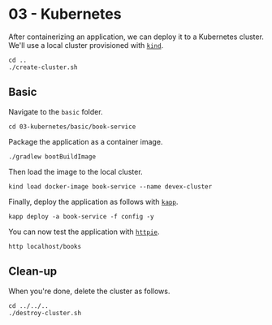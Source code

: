 # 03 - Kubernetes

After containerizing an application, we can deploy it to a Kubernetes cluster. We'll use a local cluster provisioned with [`kind`](https://kind.sigs.k8s.io).

```shell
cd ..
./create-cluster.sh
```

## Basic

Navigate to the `basic` folder.

```shell
cd 03-kubernetes/basic/book-service
```

Package the application as a container image.

```shell
./gradlew bootBuildImage
```

Then load the image to the local cluster.

```shell
kind load docker-image book-service --name devex-cluster
```

Finally, deploy the application as follows with [`kapp`](https://carvel.dev/kapp/docs/latest/install).

```shell
kapp deploy -a book-service -f config -y
```

You can now test the application with [`httpie`](https://httpie.io).

```shell
http localhost/books
```

## Clean-up

When you're done, delete the cluster as follows.

```shell
cd ../../..
./destroy-cluster.sh
```
